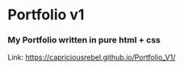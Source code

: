# Portfolio v1

### My Portfolio written in pure html + css

Link: https://capriciousrebel.github.io/Portfolio_V1/


